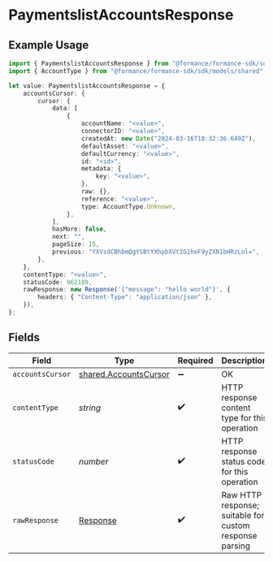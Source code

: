# PaymentslistAccountsResponse

## Example Usage

```typescript
import { PaymentslistAccountsResponse } from "@formance/formance-sdk/sdk/models/operations";
import { AccountType } from "@formance/formance-sdk/sdk/models/shared";

let value: PaymentslistAccountsResponse = {
    accountsCursor: {
        cursor: {
            data: [
                {
                    accountName: "<value>",
                    connectorID: "<value>",
                    createdAt: new Date("2024-03-16T18:32:36.649Z"),
                    defaultAsset: "<value>",
                    defaultCurrency: "<value>",
                    id: "<id>",
                    metadata: {
                        key: "<value>",
                    },
                    raw: {},
                    reference: "<value>",
                    type: AccountType.Unknown,
                },
            ],
            hasMore: false,
            next: "",
            pageSize: 15,
            previous: "YXVsdCBhbmQgYSBtYXhpbXVtIG1heF9yZXN1bHRzLol=",
        },
    },
    contentType: "<value>",
    statusCode: 962189,
    rawResponse: new Response('{"message": "hello world"}', {
        headers: { "Content-Type": "application/json" },
    }),
};
```

## Fields

| Field                                                                 | Type                                                                  | Required                                                              | Description                                                           |
| --------------------------------------------------------------------- | --------------------------------------------------------------------- | --------------------------------------------------------------------- | --------------------------------------------------------------------- |
| `accountsCursor`                                                      | [shared.AccountsCursor](../../../sdk/models/shared/accountscursor.md) | :heavy_minus_sign:                                                    | OK                                                                    |
| `contentType`                                                         | *string*                                                              | :heavy_check_mark:                                                    | HTTP response content type for this operation                         |
| `statusCode`                                                          | *number*                                                              | :heavy_check_mark:                                                    | HTTP response status code for this operation                          |
| `rawResponse`                                                         | [Response](https://developer.mozilla.org/en-US/docs/Web/API/Response) | :heavy_check_mark:                                                    | Raw HTTP response; suitable for custom response parsing               |